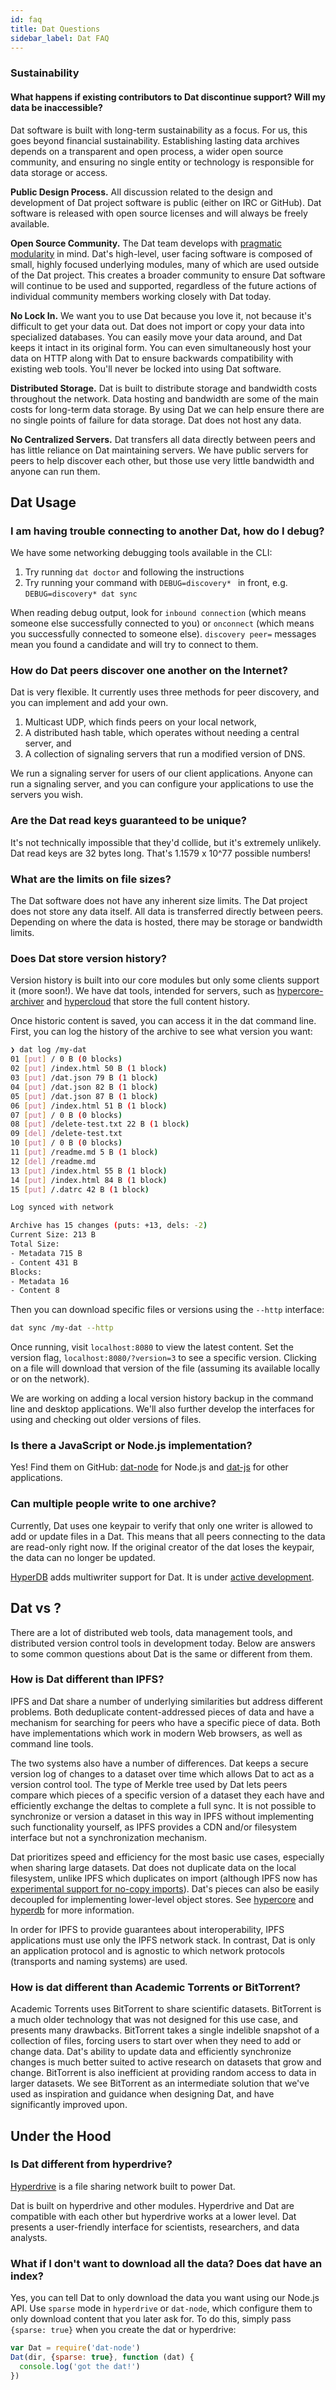 ```yaml
---
id: faq
title: Dat Questions
sidebar_label: Dat FAQ
---
```


### Sustainability

#### What happens if existing contributors to Dat discontinue support? Will my data be inaccessible?

Dat software is built with long-term sustainability as a focus. For us, this goes beyond financial sustainability. Establishing lasting data archives depends on a transparent and open process, a wider open source community, and ensuring no single entity or technology is responsible for data storage or access.

**Public Design Process.** All discussion related to the design and development of Dat project software is public (either on IRC or GitHub). Dat software is released with open source licenses and will always be freely available.

**Open Source Community.** The Dat team develops with [pragmatic modularity](https://mafinto.sh/blog/pragmatic-modularity.html) in mind. Dat's high-level, user facing software is composed of small, highly focused underlying modules, many of which are used outside of the Dat project. This creates a broader community to ensure Dat software will continue to be used and supported, regardless of the future actions of individual community members working closely with Dat today.

**No Lock In.** We want you to use Dat because you love it, not because it's difficult to get your data out. Dat does not import or copy your data into specialized databases. You can easily move your data around, and Dat keeps it intact in its original form. You can even simultaneously host your data on HTTP along with Dat to ensure backwards compatibility with existing web tools. You'll never be locked into using Dat software.

**Distributed Storage.** Dat is built to distribute storage and bandwidth costs throughout the network. Data hosting and bandwidth are some of the main costs for long-term data storage. By using Dat we can help ensure there are no single points of failure for data storage. Dat does not host any data.

**No Centralized Servers.** Dat transfers all data directly between peers and has little reliance on Dat maintaining servers. We have public servers for peers to help discover each other, but those use very little bandwidth and anyone can run them.

## Dat Usage

### I am having trouble connecting to another Dat, how do I debug?

We have some networking debugging tools available in the CLI:

1. Try running `dat doctor` and following the instructions
2. Try running your command with `DEBUG=discovery* ` in front, e.g. `DEBUG=discovery* dat sync`

When reading debug output, look for `inbound connection` (which means someone else successfully connected to you) or `onconnect` (which means you successfully connected to someone else). `discovery peer=` messages mean you found a candidate and will try to connect to them.

### How do Dat peers discover one another on the Internet?

Dat is very flexible. It currently uses three methods for peer discovery, and you can implement and add your own.

 1) Multicast UDP, which finds peers on your local network,
 2) A distributed hash table, which operates without needing a central server, and
 3) A collection of signaling servers that run a modified version of DNS.

We run a signaling server for users of our client applications. Anyone can run a signaling server, and you can configure your applications to use the servers you wish.

### Are the Dat read keys guaranteed to be unique?

It's not technically impossible that they'd collide, but it's extremely unlikely. Dat read keys are 32 bytes long. That's 1.1579 x 10^77 possible numbers!

### What are the limits on file sizes?

The Dat software does not have any inherent size limits. The Dat project does not store any data itself. All data is transferred directly between peers. Depending on where the data is hosted, there may be storage or bandwidth limits.

### Does Dat store version history?

Version history is built into our core modules but only some clients support it (more soon!). We have dat tools, intended for servers, such as [hypercore-archiver](https://github.com/mafintosh/hypercore-archiver) and [hypercloud](https://github.com/datprotocol/hypercloud) that store the full content history.

Once historic content is saved, you can access it in the dat command line. First, you can log the history of the archive to see what version you want:

```sh
❯ dat log /my-dat
01 [put] / 0 B (0 blocks)
02 [put] /index.html 50 B (1 block)
03 [put] /dat.json 79 B (1 block)
04 [put] /dat.json 82 B (1 block)
05 [put] /dat.json 87 B (1 block)
06 [put] /index.html 51 B (1 block)
07 [put] / 0 B (0 blocks)
08 [put] /delete-test.txt 22 B (1 block)
09 [del] /delete-test.txt
10 [put] / 0 B (0 blocks)
11 [put] /readme.md 5 B (1 block)
12 [del] /readme.md
13 [put] /index.html 55 B (1 block)
14 [put] /index.html 84 B (1 block)
15 [put] /.datrc 42 B (1 block)

Log synced with network

Archive has 15 changes (puts: +13, dels: -2)
Current Size: 213 B
Total Size:
- Metadata 715 B
- Content 431 B
Blocks:
- Metadata 16
- Content 8
```

Then you can download specific files or versions using the `--http` interface:

```sh
dat sync /my-dat --http
```

Once running, visit `localhost:8080` to view the latest content. Set the version flag, `localhost:8080/?version=3` to see a specific version. Clicking on a file will download that version of the file (assuming its available locally or on the network).

We are working on adding a local version history backup in the command line and desktop applications. We'll also further develop the interfaces for using and checking out older versions of files.

### Is there a JavaScript or Node.js implementation?

Yes! Find them on GitHub: [dat-node](http://github.com/datproject/dat-node) for Node.js and [dat-js](http://github.com/datproject/dat-js) for other applications.

### Can multiple people write to one archive?

Currently, Dat uses one keypair to verify that only one writer is allowed to add or update files in a Dat. This means that all peers connecting to the data are read-only right now. If the original creator of the dat loses the keypair, the data can no longer be updated.

[HyperDB](https://github.com/mafintosh/hyperdb/) adds multiwriter support for Dat. It is under [active development](https://github.com/datproject/planning).
 
## Dat vs ?

There are a lot of distributed web tools, data management tools, and distributed version control tools in development today. Below are answers to some common questions about Dat is the same or different from them.

### How is Dat different than IPFS?

IPFS and Dat share a number of underlying similarities but address different problems. Both deduplicate content-addressed pieces of data and have a mechanism for searching for peers who have a specific piece of data. Both have implementations which work in modern Web browsers, as well as command line tools.

The two systems also have a number of differences. Dat keeps a secure version log of changes to a dataset over time which allows Dat to act as a version control tool. The type of Merkle tree used by Dat lets peers compare which pieces of a specific version of a dataset they each have and efficiently exchange the deltas to complete a full sync. It is not possible to synchronize or version a dataset in this way in IPFS without implementing such functionality yourself, as IPFS provides a CDN and/or filesystem interface but not a synchronization mechanism.

Dat prioritizes speed and efficiency for the most basic use cases, especially when sharing large datasets. Dat does not duplicate data on the local filesystem, unlike IPFS which duplicates on import (although IPFS now has [experimental support for no-copy imports](https://github.com/ipfs/go-ipfs/issues/875)). Dat's pieces can also be easily decoupled for implementing lower-level object stores. See [hypercore](http://github.com/mafintosh/hypercore) and [hyperdb](http://github.com/mafintosh/hyperdb) for more information.

In order for IPFS to provide guarantees about interoperability, IPFS applications must use only the IPFS network stack. In contrast, Dat is only an application protocol and is agnostic to which network protocols (transports and naming systems) are used.

### How is dat different than Academic Torrents or BitTorrent?

Academic Torrents uses BitTorrent to share scientific datasets. BitTorrent is a much older technology that was not designed for this use case, and presents many drawbacks. BitTorrent takes a single indelible snapshot of a collection of files, forcing users to start over when they need to add or change data. Dat's ability to update data and efficiently synchronize changes is much better suited to active research on datasets that grow and change. BitTorrent is also inefficient at providing random access to data in larger datasets. We see BitTorrent as an intermediate solution that we've used as inspiration and guidance when designing Dat, and have significantly improved upon.

## Under the Hood

### Is Dat different from hyperdrive?

[Hyperdrive](http://github.com/mafintosh/hyperdrive) is a file sharing network built to power Dat.

Dat is built on hyperdrive and other modules. Hyperdrive and Dat are compatible with each other but hyperdrive works at a lower level. Dat presents a user-friendly interface for scientists, researchers, and data analysts.

### What if I don't want to download all the data? Does dat have an index?

Yes, you can tell Dat to only download the data you want using our Node.js API. Use `sparse` mode in `hyperdrive` or `dat-node`, which configure them to only download content that you later ask for. To do this, simply pass `{sparse: true}` when you create the dat or hyperdrive:

```js
var Dat = require('dat-node')
Dat(dir, {sparse: true}, function (dat) {
  console.log('got the dat!')
})
```

